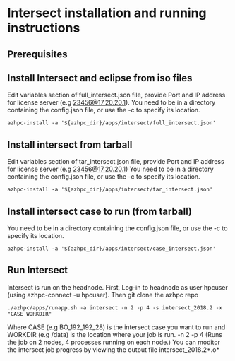 # Intersect installation and running instructions

## Prerequisites


## Install Intersect and eclipse from iso files

Edit variables section of full_intersect.json file, provide Port and IP address for license server (e.g 23456@17.20.20.1).
You need to be in a directory containing the config.json file, or use the -c to specify its location.
```
azhpc-install -a '${azhpc_dir}/apps/intersect/full_intersect.json'
```


## Install intersect from tarball
Edit variables section of tar_intersect.json file, provide Port and IP address for license server (e.g 23456@17.20.20.1)
You need to be in a directory containing the config.json file, or use the -c to specify its location.
```
azhpc-install -a '${azhpc_dir}/apps/intersect/tar_intersect.json'
```

## Install intersect case to run (from tarball)
You need to be in a directory containing the config.json file, or use the -c to specify its location.
```
azhpc-install -a '${azhpc_dir}/apps/intersect/case_intersect.json'
```

## Run Intersect
Intersect is run on the headnode. First, Log-in to headnode as user hpcuser (using azhpc-connect -u hpcuser).
Then git clone the azhpc repo

```
./azhpc/apps/runapp.sh -a intersect -n 2 -p 4 -s intersect_2018.2 -x "CASE WORKDIR"
```

Where CASE (e.g BO_192_192_28) is the intersect case you want to run and WORKDIR (e.g /data) is the location where your job is run.
-n 2 -p 4 (Runs the job on 2 nodes, 4 processes running on each node.)
You can moditor the intersect job progress by viewing the output file intersect_2018.2*.o*
